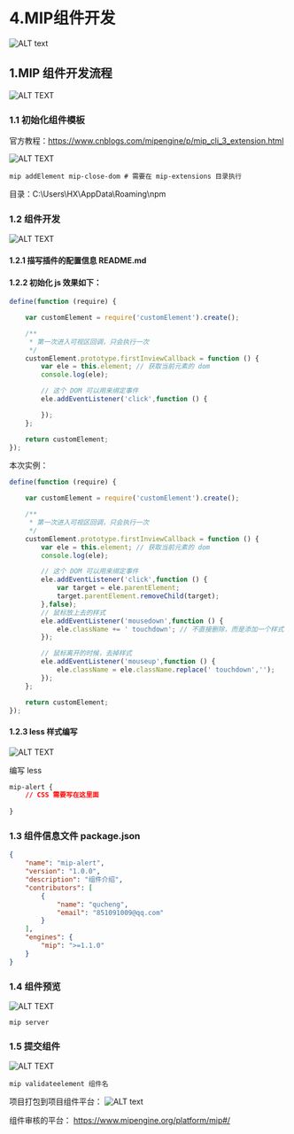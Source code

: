 # 4.MIP组件开发

![ALT text](../images/MIP组件开发.png)

## 1.MIP 组件开发流程
![ALT TEXT](../images/MIP组件开发流程.png)

### 1.1 初始化组件模板

官方教程：https://www.cnblogs.com/mipengine/p/mip_cli_3_extension.html

![ALT TEXT](../images/初始化组件.png)

   
    mip addElement mip-close-dom # 需要在 mip-extensions 目录执行
目录：C:\Users\HX\AppData\Roaming\npm

### 1.2 组件开发

![ALT TEXT](../images/mip组件js.png)

#### 1.2.1 描写插件的配置信息 README.md



#### 1.2.2 初始化 js 效果如下：
````js
define(function (require) {

    var customElement = require('customElement').create();

    /**
     * 第一次进入可视区回调，只会执行一次
     */
    customElement.prototype.firstInviewCallback = function () {
        var ele = this.element; // 获取当前元素的 dom
        console.log(ele);

        // 这个 DOM 可以用来绑定事件
        ele.addEventListener('click',function () {

        });
    };

    return customElement;
});
````

本次实例：
````js
define(function (require) {

    var customElement = require('customElement').create();

    /**
     * 第一次进入可视区回调，只会执行一次
     */
    customElement.prototype.firstInviewCallback = function () {
        var ele = this.element; // 获取当前元素的 dom
        console.log(ele);

        // 这个 DOM 可以用来绑定事件
        ele.addEventListener('click',function () {
            var target = ele.parentElement;
            target.parentElement.removeChild(target);
        },false);
        // 鼠标放上去的样式
        ele.addEventListener('mousedown',function () {
            ele.className += ' touchdown'; // 不直接删除，而是添加一个样式
        });

        // 鼠标离开的时候，去掉样式
        ele.addEventListener('mouseup',function () {
            ele.className = ele.className.replace(' touchdown','');
        });
    };

    return customElement;
});
````

#### 1.2.3 less 样式编写

![ALT TEXT](../images/less编写.png)

编写 less
````css
mip-alert {
    // CSS 需要写在这里面
   
}
````


### 1.3 组件信息文件 package.json
````json
{
    "name": "mip-alert",
    "version": "1.0.0",
    "description": "组件介绍",
    "contributors": [
        {
            "name": "qucheng",
            "email": "851091009@qq.com"
        }
    ],
    "engines": {
        "mip": ">=1.1.0"
    }
}
````

### 1.4 组件预览
![ALT TEXT](../images/组件预览.png)

    mip server

### 1.5 提交组件

![ALT TEXT](../images/提交组件.png)

    mip validateelement 组件名

项目打包到项目组件平台：
![ALT text](../images/组件审核平台.png)

组件审核的平台：
https://www.mipengine.org/platform/mip#/

